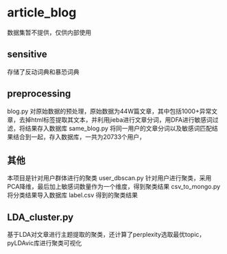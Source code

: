 # article_blog
数据集暂不提供，仅供内部使用
## sensitive
存储了反动词典和暴恐词典
## preprocessing
blog.py 对原始数据的预处理，原始数据为44W篇文章，其中包括1000+异常文章，去掉html标签提取其文本，并利用jieba进行文章分词，用DFA进行敏感词过滤，将结果存入数据库
same_blog.py 将同一用户的文章分词以及敏感词匹配结果结合到一起，存入数据库，一共为20733个用户，
## 其他
本项目是针对用户群体进行的聚类
user_dbscan.py 针对用户进行聚类，采用PCA降维，最后加上敏感词数量作为一个维度，得到聚类结果
csv_to_mongo.py 将分类结果导入数据库
label.csv 得到的聚类结果

## LDA_cluster.py
基于LDA对文章进行主题提取的聚类，还计算了perplexity选取最优topic，pyLDAvic库进行聚类可视化
